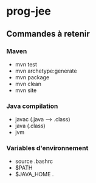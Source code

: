 # prog-jee

## Commandes à retenir

### Maven
 - mvn test
 - mvn archetype:generate
 - mvn package
 - mvn clean
 - mvn site

### Java compilation
 - javac (.java --> .class)
 - java (.class)
 - jvm
 
### Variables d'environnement
 - source .bashrc
 - $PATH
 - $JAVA_HOME
.

